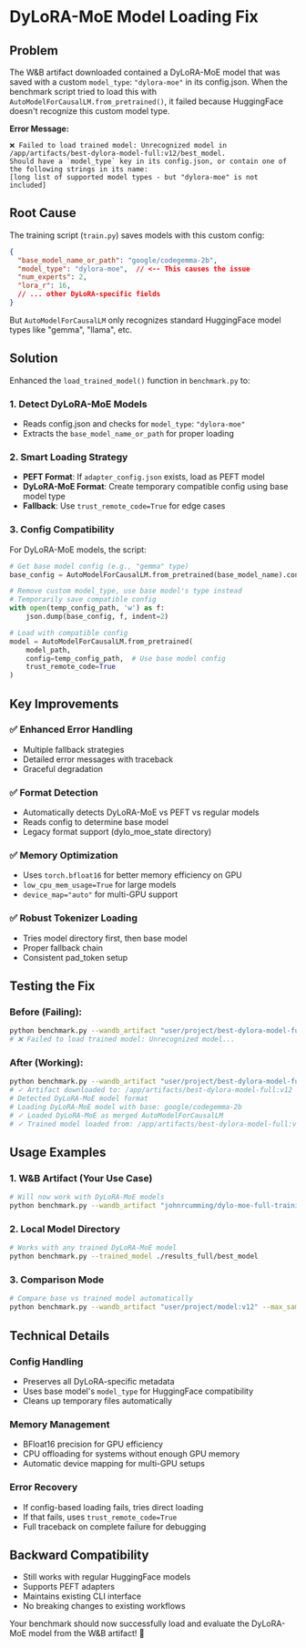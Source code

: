 # DyLoRA-MoE Model Loading Fix

## Problem
The W&B artifact downloaded contained a DyLoRA-MoE model that was saved with a custom `model_type`: `"dylora-moe"` in its config.json. When the benchmark script tried to load this with `AutoModelForCausalLM.from_pretrained()`, it failed because HuggingFace doesn't recognize this custom model type.

**Error Message:**
```
❌ Failed to load trained model: Unrecognized model in /app/artifacts/best-dylora-model-full:v12/best_model. 
Should have a `model_type` key in its config.json, or contain one of the following strings in its name: 
[long list of supported model types - but "dylora-moe" is not included]
```

## Root Cause
The training script (`train.py`) saves models with this custom config:
```json
{
  "base_model_name_or_path": "google/codegemma-2b",
  "model_type": "dylora-moe",  // <-- This causes the issue
  "num_experts": 2,
  "lora_r": 16,
  // ... other DyLoRA-specific fields
}
```

But `AutoModelForCausalLM` only recognizes standard HuggingFace model types like "gemma", "llama", etc.

## Solution
Enhanced the `load_trained_model()` function in `benchmark.py` to:

### 1. **Detect DyLoRA-MoE Models**
- Reads config.json and checks for `model_type`: `"dylora-moe"` 
- Extracts the `base_model_name_or_path` for proper loading

### 2. **Smart Loading Strategy**
- **PEFT Format**: If `adapter_config.json` exists, load as PEFT model
- **DyLoRA-MoE Format**: Create temporary compatible config using base model type
- **Fallback**: Use `trust_remote_code=True` for edge cases

### 3. **Config Compatibility**
For DyLoRA-MoE models, the script:
```python
# Get base model config (e.g., "gemma" type)
base_config = AutoModelForCausalLM.from_pretrained(base_model_name).config.to_dict()

# Remove custom model_type, use base model's type instead
# Temporarily save compatible config
with open(temp_config_path, 'w') as f:
    json.dump(base_config, f, indent=2)

# Load with compatible config
model = AutoModelForCausalLM.from_pretrained(
    model_path,
    config=temp_config_path,  # Use base model config
    trust_remote_code=True
)
```

## Key Improvements

### ✅ **Enhanced Error Handling**
- Multiple fallback strategies
- Detailed error messages with traceback
- Graceful degradation

### ✅ **Format Detection**
- Automatically detects DyLoRA-MoE vs PEFT vs regular models
- Reads config to determine base model
- Legacy format support (dylo_moe_state directory)

### ✅ **Memory Optimization**
- Uses `torch.bfloat16` for better memory efficiency on GPU
- `low_cpu_mem_usage=True` for large models
- `device_map="auto"` for multi-GPU support

### ✅ **Robust Tokenizer Loading**
- Tries model directory first, then base model
- Proper fallback chain
- Consistent pad_token setup

## Testing the Fix

### Before (Failing):
```bash
python benchmark.py --wandb_artifact "user/project/best-dylora-model-full:v12"
# ❌ Failed to load trained model: Unrecognized model...
```

### After (Working):
```bash
python benchmark.py --wandb_artifact "user/project/best-dylora-model-full:v12"
# ✓ Artifact downloaded to: /app/artifacts/best-dylora-model-full:v12
# Detected DyLoRA-MoE model format  
# Loading DyLoRA-MoE model with base: google/codegemma-2b
# ✓ Loaded DyLoRA-MoE as merged AutoModelForCausalLM
# ✓ Trained model loaded from: /app/artifacts/best-dylora-model-full:v12/best_model
```

## Usage Examples

### 1. **W&B Artifact (Your Use Case)**
```bash
# Will now work with DyLoRA-MoE models
python benchmark.py --wandb_artifact "johnrcumming/dylo-moe-full-training/best-dylora-model-full:v12"
```

### 2. **Local Model Directory**
```bash
# Works with any trained DyLoRA-MoE model
python benchmark.py --trained_model ./results_full/best_model
```

### 3. **Comparison Mode**
```bash
# Compare base vs trained model automatically
python benchmark.py --wandb_artifact "user/project/model:v12" --max_samples 50
```

## Technical Details

### **Config Handling**
- Preserves all DyLoRA-specific metadata
- Uses base model's `model_type` for HuggingFace compatibility
- Cleans up temporary files automatically

### **Memory Management**
- BFloat16 precision for GPU efficiency
- CPU offloading for systems without enough GPU memory
- Automatic device mapping for multi-GPU setups

### **Error Recovery**
- If config-based loading fails, tries direct loading
- If that fails, uses `trust_remote_code=True`
- Full traceback on complete failure for debugging

## Backward Compatibility
- Still works with regular HuggingFace models
- Supports PEFT adapters
- Maintains existing CLI interface
- No breaking changes to existing workflows

Your benchmark should now successfully load and evaluate the DyLoRA-MoE model from the W&B artifact! 🎉